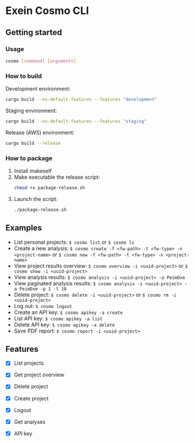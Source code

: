 # Exein Cosmo CLI


## Getting started
### Usage

```bash
cosmo [command] [arguments]
```

### How to build
  
Development environment:  
```bash
cargo build --no-default-features --features "development"
```

Staging environment:  
```bash
cargo build --no-default-features --features "staging"
```

Release (AWS) environment:
```bash
cargo build --release
```

### How to package

1. Install makeself
2. Make executable the release script:
    ```bash
    chmod +x package-release.sh
    ```
3. Launch the script:
    ```bash
    ./package-release.sh
    ```


## Examples

- List personal projects: `$ cosmo list` or `$ cosmo ls`
- Create a new analysis:  `$ cosmo create -f <fw-path> -t <fw-type> -n <project-name>` or `$ cosmo new -f <fw-path> -t <fw-type> -n <project-name>`
- View project results overview: `$ cosmo overview -i <uuid-project>` or `$ cosmo show -i <uuid-project>`
- View analysis results: `$ cosmo analysis -i <uuid-project> -a PeimDxe`
- View paginated analysis results: `$ cosmo analysis -i <uuid-project> -a PeimDxe -p 1 -l 10`
- Delete project: `$ cosmo delete -i <uuid-project>` or `$ cosmo rm -i <uuid-project>`
- Log out: `$ cosmo logout`
- Create an API key: `$ cosmo apikey -a create`
- List API key: `$ cosmo apikey -a list`
- Delete API key: `$ cosmo apikey -a delete`
- Save PDF report: `$ cosmo report -i <uuid-project>`


## Features

- [x] List projects
- [x] Get project overview
- [x] Delete project
- [x] Create project
- [x] Logout
- [x] Get analyses
- [x] API key
 